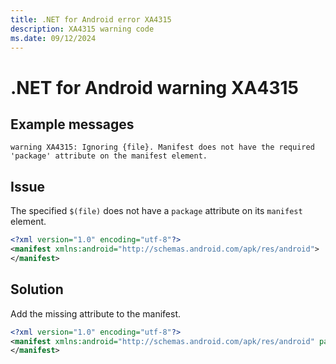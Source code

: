 ```yaml
---
title: .NET for Android error XA4315
description: XA4315 warning code
ms.date: 09/12/2024
---
```

# .NET for Android warning XA4315

## Example messages

```
warning XA4315: Ignoring {file}. Manifest does not have the required 'package' attribute on the manifest element.
```

## Issue

The specified `$(file)` does not have a `package` attribute on its `manifest` element.

```xml
<?xml version="1.0" encoding="utf-8"?>
<manifest xmlns:android="http://schemas.android.com/apk/res/android">
</manifest>
```

## Solution

Add the missing attribute to the manifest.

```xml
<?xml version="1.0" encoding="utf-8"?>
<manifest xmlns:android="http://schemas.android.com/apk/res/android" package='com.microsoft.hellolibrary'>
</manifest>
```
